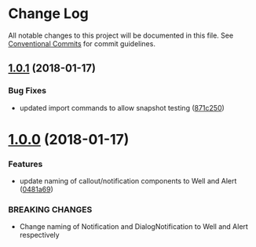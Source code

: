 # Change Log

All notable changes to this project will be documented in this file.
See [Conventional Commits](https://conventionalcommits.org) for commit guidelines.

<a name="1.0.1"></a>
## [1.0.1](https://github.com/zendeskgarden/react-components/compare/garden-react-notifications@1.0.0...garden-react-notifications@1.0.1) (2018-01-17)


### Bug Fixes

* updated import commands to allow snapshot testing ([871c250](https://github.com/zendeskgarden/react-components/commit/871c250))




<a name="1.0.0"></a>
# [1.0.0](https://github.com/zendeskgarden/react-components/compare/garden-react-notifications@0.1.0...garden-react-notifications@1.0.0) (2018-01-17)


### Features

* update naming of callout/notification components to Well and Alert ([0481a69](https://github.com/zendeskgarden/react-components/commit/0481a69))


### BREAKING CHANGES

* Change naming of Notification and DialogNotification to Well and Alert respectively
